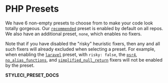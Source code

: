 # PHP Presets

We have 6 non-empty presets to choose from to make your code look totally gorgeous. Our [`recommended`](#recommended) preset is enabled by default on all repos. We also have an additional preset, `none`, which enables no fixers.

Note that if you have disabled the "risky" heuristic fixers, then any and all such fixers will already excluded when selecting a preset. For example, when enabling the [`laravel`](#laravel) preset, with `risky: false`, the [`psr4`](/fixers#psr4), [`no_alias_functions`](/fixers#no_alias_functions), and [`simplified_null_return`](/fixers#simplified_null_return) fixers will not be enabled by the preset.

__STYLECI_PRESET_DOCS__
